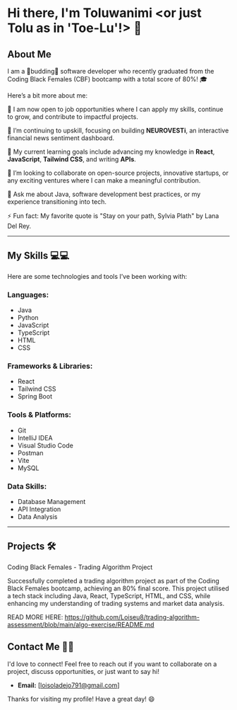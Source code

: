 # Hi there, I'm Toluwanimi <or just Tolu as in 'Toe-Lu'!> 👋

## About Me

I am a 🍄budding🍄 software developer who recently graduated from the Coding Black Females (CBF) bootcamp with a total score of 80%! 🎓

Here’s a bit more about me:

🌟 I am now open to job opportunities where I can apply my skills, continue to grow, and contribute to impactful projects.

🌱 I’m continuing to upskill, focusing on building **NEUROVESTi**, an interactive financial news sentiment dashboard.

🔭 My current learning goals include advancing my knowledge in **React**, **JavaScript**, **Tailwind CSS**, and writing **APIs**.

👯 I’m looking to collaborate on open-source projects, innovative startups, or any exciting ventures where I can make a meaningful contribution.

💬 Ask me about Java, software development best practices, or my experience transitioning into tech.

⚡ Fun fact: My favorite quote is "Stay on your path, Sylvia Plath" by Lana Del Rey.

---

## My Skills 💻💻

Here are some technologies and tools I’ve been working with:

### Languages:
- Java
- Python
- JavaScript
- TypeScript
- HTML
- CSS

### Frameworks & Libraries:
- React
- Tailwind CSS
- Spring Boot

### Tools & Platforms:
- Git
- IntelliJ IDEA
- Visual Studio Code
- Postman
- Vite
- MySQL

### Data Skills:
- Database Management
- API Integration
- Data Analysis

---

## Projects 🛠️

Coding Black Females - Trading Algorithm Project

Successfully completed a trading algorithm project as part of the Coding Black Females bootcamp, achieving an 80% final score. This project utilised a tech stack including Java, React, TypeScript, HTML, and CSS, while enhancing my understanding of trading systems and market data analysis.

READ MORE HERE: https://github.com/Loiseu8/trading-algorithm-assessment/blob/main/algo-exercise/README.md

## Contact Me 💌💌

I'd love to connect! Feel free to reach out if you want to collaborate on a project, discuss opportunities, or just want to say hi!

- **Email:** [loisoladejo791@gmail.com]

Thanks for visiting my profile! Have a great day! 😄
